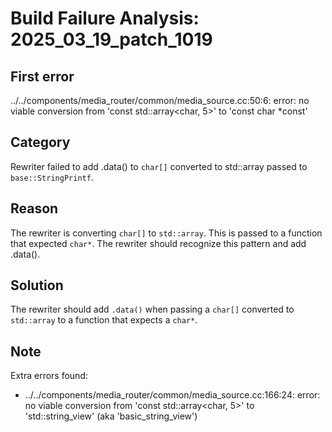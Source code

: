 # Build Failure Analysis: 2025_03_19_patch_1019

## First error

../../components/media_router/common/media_source.cc:50:6: error: no viable conversion from 'const std::array<char, 5>' to 'const char *const'

## Category
Rewriter failed to add .data() to `char[]` converted to std::array passed to `base::StringPrintf`.

## Reason
The rewriter is converting `char[]` to `std::array`. This is passed to a function that expected `char*`. The rewriter should recognize this pattern and add .data().

## Solution
The rewriter should add `.data()` when passing a `char[]` converted to `std::array` to a function that expects a `char*`.

## Note
Extra errors found:
*   ../../components/media_router/common/media_source.cc:166:24: error: no viable conversion from 'const std::array<char, 5>' to 'std::string_view' (aka 'basic_string_view<char>')